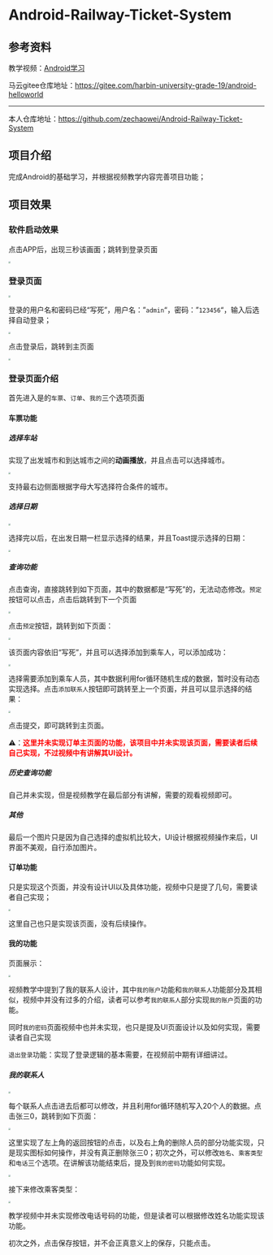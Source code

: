# Android-Railway-Ticket-System
## 参考资料

教学视频：[Android学习](https://www.bilibili.com/video/BV1m34y1h7K3/?spm_id_from=333.788&vd_source=26358c0abc7c39ff8f3329b40c3818d5)

马云gitee仓库地址：https://gitee.com/harbin-university-grade-19/android-helloworld

---

本人仓库地址：https://github.com/zechaowei/Android-Railway-Ticket-System

## 项目介绍

完成Android的基础学习，并根据视频教学内容完善项目功能；



## 项目效果

### 软件启动效果

点击APP后，出现三秒该画面；跳转到登录页面

<img src="https://raw.githubusercontent.com/Anson-zechaoWei/photos_blog/main/img/android-%E8%BD%AF%E4%BB%B6%E5%90%AF%E5%8A%A8%E7%94%BB%E9%9D%A2.png" style="zoom:25%;" />

### 登录页面

<img src="https://raw.githubusercontent.com/Anson-zechaoWei/photos_blog/main/img/android-%E7%99%BB%E5%BD%95%E9%A1%B5%E9%9D%A2.png" style="zoom:25%;" />

登录的用户名和密码已经“写死”，用户名：”`admin`“，密码：”`123456`“，输入后选择自动登录；

<img src="https://raw.githubusercontent.com/Anson-zechaoWei/photos_blog/main/img/android-%E8%BE%93%E5%85%A5%E8%B4%A6%E5%8F%B7.png" style="zoom:25%;" />

点击登录后，跳转到主页面

<img src="https://raw.githubusercontent.com/Anson-zechaoWei/photos_blog/main/img/android-%E4%B8%BB%E9%A1%B5%E9%9D%A2.png" style="zoom:25%;" />

### 登录页面介绍

首先进入是的`车票`、`订单`、`我的`三个选项页面

#### 车票功能

##### 选择车站

实现了出发城市和到达城市之间的**动画播放**，并且点击可以选择城市。

<img src="https://raw.githubusercontent.com/Anson-zechaoWei/photos_blog/main/img/android-%E9%80%89%E6%8B%A9%E5%9F%8E%E5%B8%82.png" style="zoom:25%;" />

支持最右边侧面根据字母大写选择符合条件的城市。

##### 选择日期

<img src="https://raw.githubusercontent.com/Anson-zechaoWei/photos_blog/main/img/android-%E9%80%89%E6%8B%A9%E6%97%A5%E6%9C%9F.png" style="zoom:25%;" />

选择完以后，在出发日期一栏显示选择的结果，并且Toast提示选择的日期：

<img src="https://raw.githubusercontent.com/Anson-zechaoWei/photos_blog/main/img/android-%E9%80%89%E6%8B%A9%E6%97%A5%E6%9C%9F%E5%B1%95%E7%A4%BA.png" style="zoom:25%;" />

##### 查询功能

点击查询，直接跳转到如下页面，其中的数据都是“写死”的，无法动态修改。`预定`按钮可以点击，点击后跳转到下一个页面

<img src="https://raw.githubusercontent.com/Anson-zechaoWei/photos_blog/main/img/android-%E6%9F%A5%E8%AF%A21.png" style="zoom:25%;" />

点击`预定`按钮，跳转到如下页面：

<img src="https://raw.githubusercontent.com/Anson-zechaoWei/photos_blog/main/img/android-%E6%9F%A5%E8%AF%A22.png" style="zoom:25%;" />

该页面内容依旧“写死”，并且可以选择添加到乘车人，可以添加成功：

<img src="/Users/zechaowei/Desktop/android-%E6%9F%A5%E8%AF%A23.png" style="zoom:25%;" />

选择需要添加到乘车人员，其中数据利用for循环随机生成的数据，暂时没有动态实现选择。点击`添加联系人`按钮即可跳转至上一个页面，并且可以显示选择的结果：

<img src="https://raw.githubusercontent.com/Anson-zechaoWei/photos_blog/main/img/android-%E6%9F%A5%E8%AF%A24.png" style="zoom:25%;" />

点击提交，即可跳转到主页面。

⚠️：<font color = red>**这里并未实现订单主页面的功能，该项目中并未实现该页面，需要读者后续自己实现，不过视频中有讲解其UI设计。**</font>

##### 历史查询功能

自己并未实现，但是视频教学在最后部分有讲解，需要的观看视频即可。

##### 其他

最后一个图片只是因为自己选择的虚拟机比较大，UI设计根据视频操作来后，UI界面不美观，自行添加图片。



#### 订单功能

只是实现这个页面，并没有设计UI以及具体功能，视频中只是提了几句，需要读者自己实现；

<img src="https://raw.githubusercontent.com/Anson-zechaoWei/photos_blog/main/img/android-%E8%AE%A2%E5%8D%95.png" style="zoom:25%;" />

这里自己也只是实现该页面，没有后续操作。



#### 我的功能

页面展示：

<img src="https://raw.githubusercontent.com/Anson-zechaoWei/photos_blog/main/img/android-%E6%88%91%E7%9A%84.png" style="zoom:25%;" />

视频教学中提到了我的联系人设计，其中`我的账户`功能和`我的联系人`功能部分及其相似，视频中并没有过多的介绍，读者可以参考`我的联系人`部分实现`我的账户`页面的功能。

同时`我的密码`页面视频中也并未实现，也只是提及UI页面设计以及如何实现，需要读者自己实现

`退出登录`功能：实现了登录逻辑的基本需要，在视频前中期有详细讲过。



##### 我的联系人

<img src="https://raw.githubusercontent.com/Anson-zechaoWei/photos_blog/main/img/android-%E6%88%91%E7%9A%84%E8%81%94%E7%B3%BB%E4%BA%BA.png" style="zoom:25%;" />

每个联系人点击进去后都可以修改，并且利用for循环随机写入20个人的数据。点击张三0，跳转到如下页面：

<img src="https://raw.githubusercontent.com/Anson-zechaoWei/photos_blog/main/img/andorid-%E5%BC%A0%E4%B8%890.png" style="zoom:25%;" />

这里实现了左上角的返回按钮的点击，以及右上角的删除人员的部分功能实现，只是现实图标如何操作，并没有真正删除张三0；初次之外，可以修改`姓名`、`乘客类型`和`电话`三个选项。在讲解该功能结束后，提及到`我的密码`功能如何实现。

<img src="https://raw.githubusercontent.com/Anson-zechaoWei/photos_blog/main/img/android-%E4%BF%AE%E6%94%B9%E5%A7%93%E5%90%8D.png" style="zoom:25%;" />

接下来修改乘客类型：

<img src="https://raw.githubusercontent.com/Anson-zechaoWei/photos_blog/main/img/android-%E4%BF%AE%E6%94%B9%E4%B9%98%E5%AE%A2%E7%B1%BB%E5%9E%8B.png" style="zoom:25%;" />

教学视频中并未实现修改电话号码的功能，但是读者可以根据修改姓名功能实现该功能。

初次之外，点击保存按钮，并不会正真意义上的保存，只能点击。
